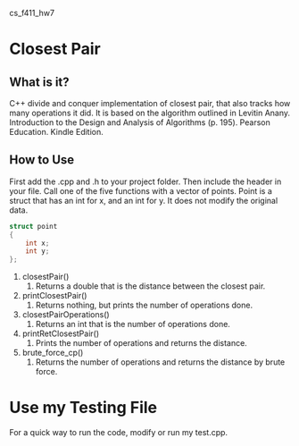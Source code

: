 cs_f411_hw7

# Closest Pair

## What is it?

C++ divide and conquer implementation of closest pair, that also tracks how many
operations it did. It is based on the algorithm outlined in Levitin Anany.
Introduction to the Design and Analysis of Algorithms (p. 195). Pearson
Education. Kindle Edition.

## How to Use

First add the .cpp and .h to your project folder. Then include the header in
your file. Call one of the five functions with a vector of points. Point is a
struct that has an int for x, and an int for y. It does not modify the original
data.

```c++
struct point
{
    int x;
    int y;
};
```

1. closestPair()
    1. Returns a double that is the distance between the closest pair.
1. printClosestPair()
    1. Returns nothing, but prints the number of operations done.
1. closestPairOperations()
    1. Returns an int that is the number of operations done.
1. printRetClosestPair()
    1. Prints the number of operations and returns the distance.
1. brute_force_cp()
    1. Returns the number of operations and returns the distance by brute force.

# Use my Testing File

For a quick way to run the code, modify or run my test.cpp.
